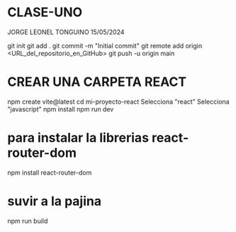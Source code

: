 # CLASE-UNO

JORGE LEONEL TONGUINO 15/05/2024

git init
git add .
git commit -m "Initial commit"
git remote add origin <URL_del_repositorio_en_GitHub>
git push -u origin main

# CREAR UNA CARPETA REACT
npm create vite@latest
cd mi-proyecto-react
Selecciona "react"
Selecciona "javascript"
npm install
npm run dev

# para instalar la librerias react-router-dom
npm install react-router-dom

# suvir a la pajina
npm run build
